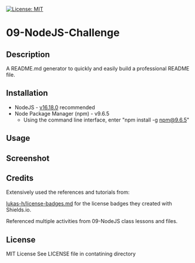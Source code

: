 [![License: MIT](https://img.shields.io/badge/License-MIT-yellow.svg)](https://opensource.org/licenses/MIT)

# 09-NodeJS-Challenge

## Description

A README.md generator to quickly and easily build a professional README file.

## Installation

- NodeJS - [v16.18.0](https://nodejs.org/dist/v16.18.0/node-v16.18.0-x64.msi) recommended
- Node Package Manager (npm) - v9.6.5
  - Using the command line interface, enter "npm install -g npm@9.6.5"

## Usage

## Screenshot

## Credits

Extensively used the references and tutorials from:

[lukas-h/license-badges.md](https://gist.github.com/lukas-h/2a5d00690736b4c3a7ba#file-license-badges-md) for the license badges they created with Shields.io.

Referenced multiple activities from 09-NodeJS class lessons and files.

## License

MIT License
See LICENSE file in contatining directory
